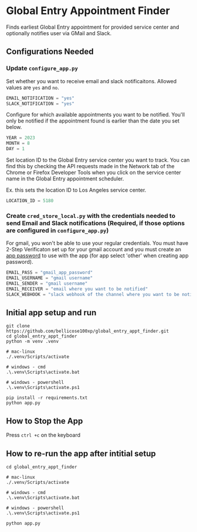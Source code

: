 # Global Entry Appointment Finder
Finds earliest Global Entry appointment for provided service center and optionally notifies user via GMail and Slack.

## Configurations Needed

### Update `configure_app.py`
Set whether you want to receive email and slack notificaitons. Allowed values are `yes` and `no`.
```python
EMAIL_NOTIFICATION = "yes"
SLACK_NOTIFICATION = "yes"
```

Configure for which available appointments you want to be notified. You'll only be notified if the appointment found is earlier than the date you set below.

```python
YEAR = 2023
MONTH = 8
DAY = 1
```

Set location ID to the Global Entry service center you want to track. You can find this by checking the API requests made in the Network tab of the Chrome or Firefox Developer Tools when you click on the service center name in the Global Entry appointment scheduler.

Ex. this sets the location ID to Los Angeles service center.

```python
LOCATION_ID = 5180
```

### Create `cred_store_local.py` with the credentials needed to send Email and Slack notifications (Required, if those options are configured in `configure_app.py`)
For gmail, you won't be able to use your regular credentials. You must have 2-Step Verificaton set up for your gmail account and you must create an [app password](https://support.google.com/accounts/answer/185833?hl=en) to use with the app (for app select 'other' when creating app password).

```python
EMAIL_PASS = "gmail_app_password"
EMAIL_USERNAME = "gmail username"
EMAIL_SENDER = "gmail username"
EMAIL_RECEIVER = "email where you want to be notified"
SLACK_WEBHOOK = "slack webhook of the channel where you want to be notified"
```

## Initial app setup and run

```shell
git clone https://github.com/bellicose100xp/global_entry_appt_finder.git
cd global_entry_appt_finder
python -m venv .venv

# mac-linux
./.venv/Scripts/activate

# windows - cmd
.\.venv\Scripts\activate.bat

# windows - powershell
.\.venv\Scripts\activate.ps1

pip install -r requirements.txt
python app.py
```

## How to Stop the App
Press `ctrl +c` on the keyboard

## How to re-run the app after intitial setup
```shell
cd global_entry_appt_finder

# mac-linux
./.venv/Scripts/activate

# windows - cmd
.\.venv\Scripts\activate.bat

# windows - powershell
.\.venv\Scripts\activate.ps1

python app.py
```
